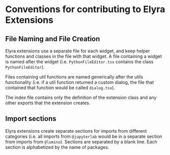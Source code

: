 <!--
{% comment %}
Copyright 2018-2020 IBM Corporation

Licensed under the Apache License, Version 2.0 (the "License");
you may not use this file except in compliance with the License.
You may obtain a copy of the License at

http://www.apache.org/licenses/LICENSE-2.0

Unless required by applicable law or agreed to in writing, software
distributed under the License is distributed on an "AS IS" BASIS,
WITHOUT WARRANTIES OR CONDITIONS OF ANY KIND, either express or implied.
See the License for the specific language governing permissions and
limitations under the License.
{% endcomment %}
-->
# Conventions for contributing to Elyra Extensions
## File Naming and File Creation
 Elyra extensions use a separate file for each widget, and keep helper functions and classes in the file with that widget. A file containing a widget is named after the widget (i.e. `PythonFileEditor.tsx` contains the class `PythonFileEditor`).

Files containing util functions are named generically after the utils functionality (i.e. if a util function returned a custom dialog, the file that contained that function would be called `dialog.tsx`).

The index file contains only the definition of the extension class and any other exports that the extension creates.
## Import sections
Elyra extensions create separate sections for imports from different categories (i.e. all imports from `@jupyterlab` would be in a separate section from imports from `@lumino`). Sections are separated by a blank line. Each section is alphabetized by the name of packages.
